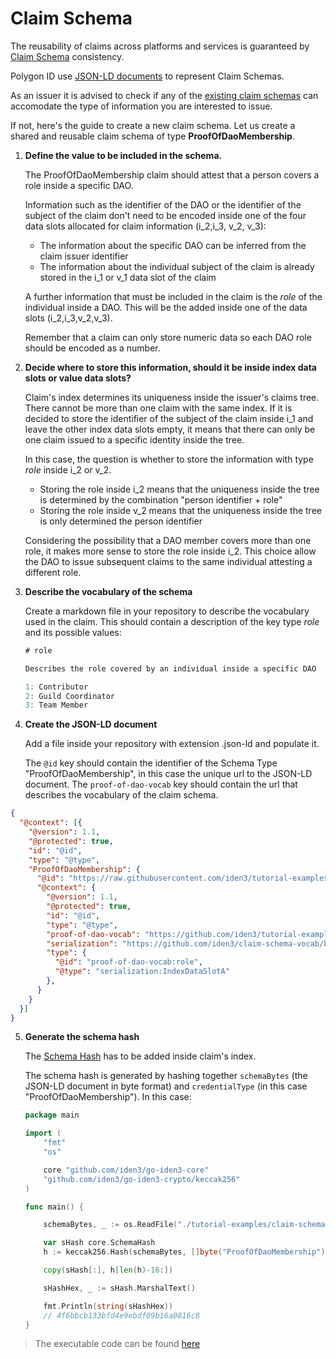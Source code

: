 # Claim Schema

The reusability of claims across platforms and services is guaranteed by [Claim Schema](https://docs.iden3.io/protocol/claim-schema/) consistency. 

Polygon ID use [JSON-LD documents](https://json-ld.org/learn.html) to represent Claim Schemas.

As an issuer it is advised to check if any of the [existing claim schemas](https://github.com/0xPolygonID/schemas/tree/main/jsonld) can accomodate the type of information you are interested to issue.

If not, here's the guide to create a new claim schema. Let us create a shared and reusable claim schema of type **ProofOfDaoMembership**.

1. **Define the value to be included in the schema.**

    The ProofOfDaoMembership claim should attest that a person covers a role inside a specific DAO.

    Information such as the identifier of the DAO or the identifier of the subject of the claim don't need to be encoded inside one of the four data slots allocated for claim information (i_2,i_3, v_2, v_3): 

    - The information about the specific DAO can be inferred from the claim issuer identifier
    - The information about the individual subject of the claim is already stored in the i_1 or v_1 data slot of the claim

    A further information that must be included in the claim is the *role* of the individual inside a DAO. This will be the added inside one of the data slots (i_2,i_3,v_2,v_3). 

    Remember that a claim can only store numeric data so each DAO role should be encoded as a number.

2. **Decide where to store this information, should it be inside index data slots or value data slots?**

    Claim's index determines its uniqueness inside the issuer's claims tree. There cannot be more than one claim with the same index. If it is decided to store the identifier of the subject of the claim inside i_1 and leave the other index data slots empty, it means that there can only be one claim issued to a specific identity inside the tree.

    In this case, the question is whether to store the information with type *role* inside i_2 or v_2.

    - Storing the role inside i_2 means that the uniqueness inside the tree is determined by the combination "person identifier + role"
    - Storing the role inside v_2 means that the uniqueness inside the tree is only determined the person identifier

    Considering the possibility that a DAO member covers more than one role, it makes more sense to store the role inside i_2. This choice allow the DAO to issue subsequent claims to the same individual attesting a different role.

3. **Describe the vocabulary of the schema**

    Create a markdown file in your repository to describe the vocabulary used in the claim. This should contain a description of the key type *role* and its possible values:

    ```js
    # role

    Describes the role covered by an individual inside a specific DAO

    1: Contributor
    2: Guild Coordinator
    3: Team Member
    ```

4. **Create the JSON-LD document**

    Add a file inside your repository with extension .json-ld and populate it.

    The `@id` key should contain the identifier of the Schema Type "ProofOfDaoMembership", in this case the unique url to the JSON-LD document.
    The `proof-of-dao-vocab` key should contain the url that describes the vocabulary of the claim schema.

```json
{
  "@context": [{
    "@version": 1.1,
    "@protected": true,
    "id": "@id",
    "type": "@type",
    "ProofOfDaoMembership": {
      "@id": "https://raw.githubusercontent.com/iden3/tutorial-examples/main/claim-schema/proof-of-dao-membership.json-ld#ProofOfDaoMembership",
      "@context": {
        "@version": 1.1,
        "@protected": true,
        "id": "@id",
        "type": "@type",
        "proof-of-dao-vocab": "https://github.com/iden3/tutorial-examples/blob/main/claim-schema/proof-of-dao.md#",
        "serialization": "https://github.com/iden3/claim-schema-vocab/blob/main/credentials/serialization.md#",
        "type": {
          "@id": "proof-of-dao-vocab:role",
          "@type": "serialization:IndexDataSlotA"
        },
      }
    }
  }]
}

```

5. **Generate the schema hash**

    The [Schema Hash](https://docs.iden3.io/protocol/claim-schema/#schema-hash) has to be added inside claim's index.

    The schema hash is generated by hashing together `schemaBytes` (the JSON-LD document in byte format) and `credentialType` (in this case "ProofOfDaoMembership"). In this case:
    
    ```go
    package main

    import (
        "fmt"
        "os"

        core "github.com/iden3/go-iden3-core"
        "github.com/iden3/go-iden3-crypto/keccak256"
    )

    func main() {

	    schemaBytes, _ := os.ReadFile("./tutorial-examples/claim-schema/proof-of-dao-membership.json-ld")

        var sHash core.SchemaHash
        h := keccak256.Hash(schemaBytes, []byte("ProofOfDaoMembership"))

        copy(sHash[:], h[len(h)-16:])

        sHashHex, _ := sHash.MarshalText()

        fmt.Println(string(sHashHex))
        // 4f6bbcb133bfd4e9ebdf09b16a0816c8
    }
    ```

> The executable code can be found [here](https://github.com/0xPolygonID/tutorial-examples/tree/main/claim-schema)

